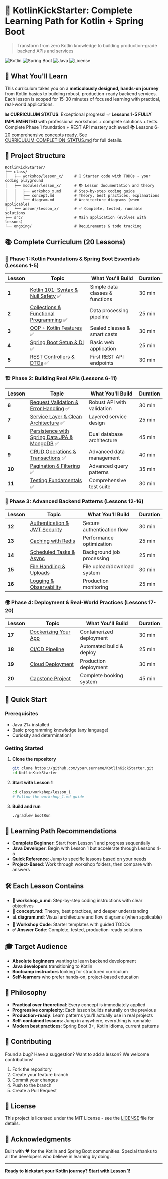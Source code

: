 # 🚀 KotlinKickStarter: Complete Learning Path for Kotlin + Spring Boot

> Transform from zero Kotlin knowledge to building production-grade backend APIs and services

![Kotlin](https://img.shields.io/badge/Kotlin-1.9.25-purple.svg)
![Spring Boot](https://img.shields.io/badge/Spring%20Boot-3.5.4-green.svg)
![Java](https://img.shields.io/badge/Java-21-orange.svg)
![License](https://img.shields.io/badge/License-MIT-blue.svg)

## 🎯 What You'll Learn

This curriculum takes you on a **meticulously designed, hands-on journey** from Kotlin basics to building robust, production-ready backend services. Each lesson is scoped for 15-30 minutes of focused learning with practical, real-world applications.

**📊 CURRICULUM STATUS**: Exceptional progress! ✅ **Lessons 1-5 FULLY IMPLEMENTED** with professional workshops + complete solutions + tests. Complete Phase 1 foundation + REST API mastery achieved! 📚 Lessons 6-20 comprehensive concepts ready. See [CURRICULUM_COMPLETION_STATUS.md](CURRICULUM_COMPLETION_STATUS.md) for full details.

## 📁 Project Structure

```
KotlinKickStarter/
├── class/
│   ├── workshop/lesson_x/     # 🔨 Starter code with TODOs - your coding playground
│   ├── modules/lesson_x/      # 📚 Lesson documentation and theory
│   │   ├── workshop_x.md      # Step-by-step coding guide
│   │   ├── concept.md         # Theory, best practices, explanations
│   │   └── diagram.md         # Architecture diagrams (when applicable)
│   └── answer/lesson_x/       # ✅ Complete, tested, runnable solutions
├── src/                       # Main application (evolves with lessons)
└── ongoing/                   # Requirements & todo tracking
```

## 📚 Complete Curriculum (20 Lessons)

### 🌱 Phase 1: Kotlin Foundations & Spring Boot Essentials (Lessons 1-5)

| Lesson | Topic | What You'll Build | Duration |
|--------|-------|-------------------|----------|
| **1** | [Kotlin 101: Syntax & Null Safety](class/modules/lesson_1/) ✅ | Simple data classes & functions | 30 min |
| **2** | [Collections & Functional Programming](class/modules/lesson_2/) ✅ | Data processing pipeline | 25 min |
| **3** | [OOP + Kotlin Features](class/modules/lesson_3/) ✅ | Sealed classes & smart casts | 30 min |
| **4** | [Spring Boot Setup & DI](class/modules/lesson_4/) ✅ | Basic web application | 25 min |
| **5** | [REST Controllers & DTOs](class/modules/lesson_5/) ✅ | First REST API endpoints | 30 min |

### 🏗️ Phase 2: Building Real APIs (Lessons 6-11)

| Lesson | Topic | What You'll Build | Duration |
|--------|-------|-------------------|----------|
| **6** | [Request Validation & Error Handling](class/modules/lesson_6/) ✅ | Robust API with validation | 30 min |
| **7** | [Service Layer & Clean Architecture](class/modules/lesson_7/) ✅ | Layered service design | 25 min |
| **8** | [Persistence with Spring Data JPA & MongoDB](class/modules/lesson_8/) ✅ | Dual database architecture | 45 min |
| **9** | [CRUD Operations & Transactions](class/modules/lesson_9/) ✅ | Advanced data management | 40 min |
| **10** | [Pagination & Filtering](class/modules/lesson_10/) ✅ | Advanced query patterns | 35 min |
| **11** | [Testing Fundamentals](class/modules/lesson_11/) ✅ | Comprehensive test suite | 30 min |

### 🚀 Phase 3: Advanced Backend Patterns (Lessons 12-16)

| Lesson | Topic | What You'll Build | Duration |
|--------|-------|-------------------|----------|
| **12** | [Authentication & JWT Security](class/modules/lesson_12/) | Secure authentication flow | 30 min |
| **13** | [Caching with Redis](class/modules/lesson_13/) | Performance optimization | 25 min |
| **14** | [Scheduled Tasks & Async](class/modules/lesson_14/) | Background job processing | 25 min |
| **15** | [File Handling & Uploads](class/modules/lesson_15/) | File upload/download system | 30 min |
| **16** | [Logging & Observability](class/modules/lesson_16/) | Production monitoring | 25 min |

### 🌍 Phase 4: Deployment & Real-World Practices (Lessons 17-20)

| Lesson | Topic | What You'll Build | Duration |
|--------|-------|-------------------|----------|
| **17** | [Dockerizing Your App](class/modules/lesson_17/) | Containerized deployment | 30 min |
| **18** | [CI/CD Pipeline](class/modules/lesson_18/) | Automated build & deploy | 25 min |
| **19** | [Cloud Deployment](class/modules/lesson_19/) | Production deployment | 30 min |
| **20** | [Capstone Project](class/modules/lesson_20/) | Complete booking system | 45 min |

## 🚀 Quick Start

### Prerequisites
- Java 21+ installed
- Basic programming knowledge (any language)
- Curiosity and determination! 

### Getting Started

1. **Clone the repository**
   ```bash
   git clone https://github.com/yourusername/KotlinKickStarter.git
   cd KotlinKickStarter
   ```

2. **Start with Lesson 1**
   ```bash
   cd class/workshop/lesson_1
   # Follow the workshop_1.md guide
   ```

3. **Build and run**
   ```bash
   ./gradlew bootRun
   ```

## 🎯 Learning Path Recommendations

- **Complete Beginner**: Start from Lesson 1 and progress sequentially
- **Java Developer**: Begin with Lesson 1 but accelerate through Lessons 4-5
- **Quick Reference**: Jump to specific lessons based on your needs
- **Project-Based**: Work through workshop folders, then compare with answers

## 🛠️ Each Lesson Contains

- **📝 workshop_x.md**: Step-by-step coding instructions with clear objectives
- **🧠 concept.md**: Theory, best practices, and deeper understanding
- **📊 diagram.md**: Visual architecture and flow diagrams (when applicable)
- **🔨 Workshop Code**: Starter templates with guided TODOs
- **✅ Answer Code**: Complete, tested, production-ready solutions

## 🎓 Target Audience

- **Absolute beginners** wanting to learn backend development
- **Java developers** transitioning to Kotlin
- **Bootcamp instructors** looking for structured curriculum
- **Self-learners** who prefer hands-on, project-based education

## 📖 Philosophy

- **Practical over theoretical**: Every concept is immediately applied
- **Progressive complexity**: Each lesson builds naturally on the previous
- **Production-ready**: Learn patterns you'll actually use in real projects
- **Self-contained lessons**: Jump in anywhere, everything is runnable
- **Modern best practices**: Spring Boot 3+, Kotlin idioms, current patterns

## 🤝 Contributing

Found a bug? Have a suggestion? Want to add a lesson? We welcome contributions!

1. Fork the repository
2. Create your feature branch
3. Commit your changes
4. Push to the branch
5. Create a Pull Request

## 📄 License

This project is licensed under the MIT License - see the [LICENSE](LICENSE) file for details.

## 🙏 Acknowledgments

Built with ❤️ for the Kotlin and Spring Boot communities. Special thanks to all the developers who believe in learning by doing.

---

**Ready to kickstart your Kotlin journey? [Start with Lesson 1!](class/modules/lesson_1/)**